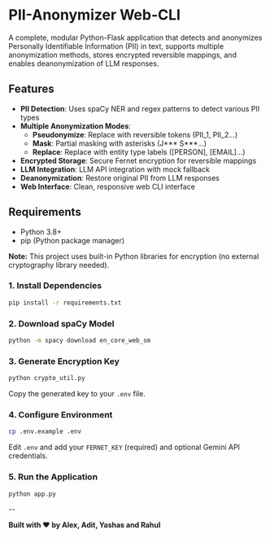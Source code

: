 # PII-Anonymizer Web-CLI

A complete, modular Python-Flask application that detects and anonymizes Personally Identifiable Information (PII) in text, supports multiple anonymization methods, stores encrypted reversible mappings, and enables deanonymization of LLM responses.

## Features

- **PII Detection**: Uses spaCy NER and regex patterns to detect various PII types
- **Multiple Anonymization Modes**:
  - **Pseudonymize**: Replace with reversible tokens (PII_1, PII_2...)
  - **Mask**: Partial masking with asterisks (J*** S***...)
  - **Replace**: Replace with entity type labels ([PERSON], [EMAIL]...)
- **Encrypted Storage**: Secure Fernet encryption for reversible mappings
- **LLM Integration**:  LLM API integration with mock fallback
- **Deanonymization**: Restore original PII from LLM responses
- **Web Interface**: Clean, responsive web CLI interface

## Requirements

- Python 3.8+
- pip (Python package manager)

**Note:** This project uses built-in Python libraries for encryption (no external cryptography library needed).

### 1. Install Dependencies

```bash
pip install -r requirements.txt
```

### 2. Download spaCy Model

```bash
python -m spacy download en_core_web_sm
```

### 3. Generate Encryption Key

```bash
python crypto_util.py
```

Copy the generated key to your `.env` file.

### 4. Configure Environment

```bash
cp .env.example .env
```

Edit `.env` and add your `FERNET_KEY` (required) and optional Gemini API credentials.

### 5. Run the Application

```bash
python app.py
```
--

**Built with ❤️ by Alex, Adit, Yashas and Rahul**
